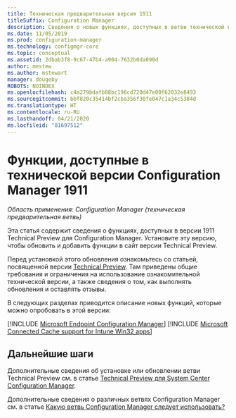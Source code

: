 ```yaml
---
title: Техническая предварительная версия 1911
titleSuffix: Configuration Manager
description: Сведения о новых функциях, доступных в ветви технической версии Configuration Manager 1911.
ms.date: 11/05/2019
ms.prod: configuration-manager
ms.technology: configmgr-core
ms.topic: conceptual
ms.assetid: 2dbab3f8-9c67-47b4-a904-7632b0da090d
author: mestew
ms.author: mstewart
manager: dougeby
ROBOTS: NOINDEX
ms.openlocfilehash: c4a279bdafb88bc196cd720d47e00f62032e8493
ms.sourcegitcommit: bbf820c35414bf2cba356f30fe047c1a34c5384d
ms.translationtype: HT
ms.contentlocale: ru-RU
ms.lasthandoff: 04/21/2020
ms.locfileid: "81697512"
---
```

# <a name="features-in-configuration-manager-technical-preview-version-1911"></a>Функции, доступные в технической версии Configuration Manager 1911

*Область применения: Configuration Manager (техническая предварительная ветвь)*

Эта статья содержит сведения о функциях, доступных в версии 1911 Technical Preview для Configuration Manager. Установите эту версию, чтобы обновить и добавить функции в сайт версии Technical Preview.

Перед установкой этого обновления ознакомьтесь со статьей, посвященной версии [Technical Preview](../technical-preview.md). Там приведены общие требования и ограничения на использование ознакомительной технической версии, а также сведения о том, как выполнять обновления и оставлять отзывы.

В следующих разделах приводится описание новых функций, которые можно опробовать в этой версии:

<!-- [!INCLUDE [Example feature name](includes/1911/1234567.md)] -->

[!INCLUDE [Microsoft Endpoint Configuration Manager](includes/1911/4960084.md)]
[!INCLUDE [Microsoft Connected Cache support for Intune Win32 apps](includes/1911/5032900.md)]

<!--
## General known issues

[!INCLUDE [Hardware inventory reports](includes/1911/known-issue-osd.md)]
-->

## <a name="next-steps"></a>Дальнейшие шаги

Дополнительные сведения об установке или обновлении ветви Technical Preview см. в статье [Technical Preview для System Center Configuration Manager](../technical-preview.md).

Дополнительные сведения о различных ветвях Configuration Manager см. в статье [Какую ветвь Configuration Manager следует использовать?](../../understand/which-branch-should-i-use.md)
